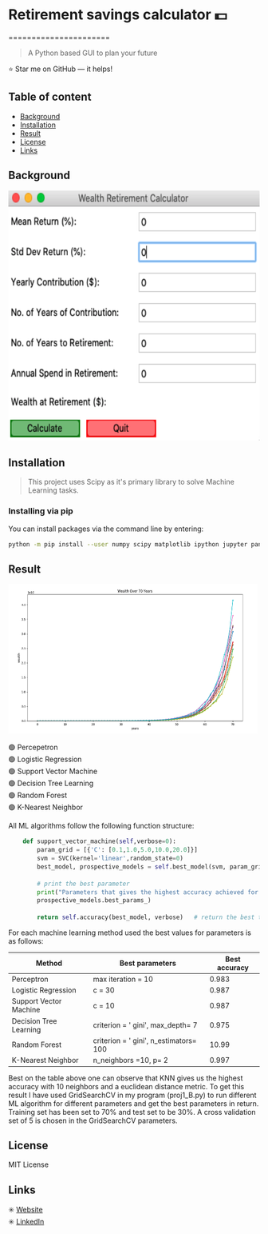 # Retirement savings calculator :dollar:
======================
> A Python based GUI to plan your future

:star: Star me on GitHub — it helps!

## Table of content

- [Background](#background)
- [Installation](#installation)
- [Result](#solution)
- [License](#license)
- [Links](#links)

## Background

<img src="images/img1.png" width="600" height="500" />


## Installation
> This project uses Scipy as it's primary library to solve Machine Learning tasks. 
### Installing via pip
You can install packages via the command line by entering:
```bash
python -m pip install --user numpy scipy matplotlib ipython jupyter pandas sympy nose
```

## Result
<img src="images/img2.png" width="500" height="300" />

:green_circle: Percepetron <br/>
:green_circle: Logistic Regression <br/>
:green_circle: Support Vector Machine <br/>
:green_circle: Decision Tree Learning <br/>
:green_circle: Random Forest <br/>
:green_circle: K-Nearest Neighbor <br/>

All ML algorithms follow the following function structure:
```python
    def support_vector_machine(self,verbose=0):
        param_grid = [{'C': [0.1,1.0,5.0,10.0,20.0]}]                       # optimizing over C
        svm = SVC(kernel='linear',random_state=0)
        best_model, prospective_models = self.best_model(svm, param_grid, verbose)  # get the best model

        # print the best parameter
        print("Parameters that gives the highest accuracy achieved for SVM ",
        prospective_models.best_params_)

        return self.accuracy(best_model, verbose)   # return the best test set accuracy
```
For each machine learning method used the best values for parameters is as follows:

| Method    | Best parameters | Best accuracy |
|-----------|----------------|-----------------|
| Perceptron | max iteration = 10           | 0.983 |
| Logistic Regression | c = 30          | 0.987 |
| Support Vector Machine | c = 10          | 0.987 |
| Decision Tree Learning | criterion = ' gini', max_depth= 7          | 0.975  |
| Random Forest | criterion = ' gini', n_estimators= 100           | 10.99  |
| K-Nearest Neighbor | n_neighbors =10, p= 2 | 0.997  |

Best on the table above one can observe that KNN gives us the highest accuracy with 10 neighbors and a euclidean distance metric. To get this result I have used GridSearchCV in my program (proj1_B.py) to run different ML algorithm for different parameters and get the best parameters in return. Training set has been set to 70% and test set to be 30%. A cross validation set of 5 is chosen in the GridSearchCV parameters. 


## License
MIT License


## Links

:eight_spoked_asterisk: [Website](http://http://gautam-sharma1.github.io) <br/>
:eight_spoked_asterisk: [LinkedIn](https://www.linkedin.com/in/gautamsharm/)
